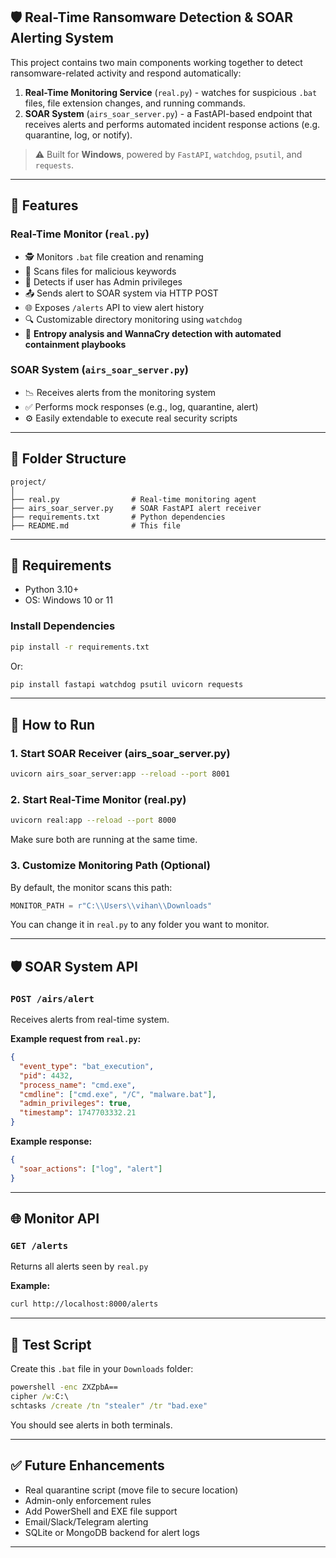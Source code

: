 ## 🛡️ Real-Time Ransomware Detection & SOAR Alerting System

This project contains two main components working together to detect ransomware-related activity and respond automatically:

1. **Real-Time Monitoring Service** (`real.py`) - watches for suspicious `.bat` files, file extension changes, and running commands.
2. **SOAR System** (`airs_soar_server.py`) - a FastAPI-based endpoint that receives alerts and performs automated incident response actions (e.g. quarantine, log, or notify).

> ⚠️ Built for **Windows**, powered by `FastAPI`, `watchdog`, `psutil`, and `requests`.

---

## 📂 Features

### Real-Time Monitor (`real.py`)

* 🕵️ Monitors `.bat` file creation and renaming
* 🧠 Scans files for malicious keywords
* 🔐 Detects if user has Admin privileges
* 📤 Sends alert to SOAR system via HTTP POST
* 🌐 Exposes `/alerts` API to view alert history
* 🔍 Customizable directory monitoring using `watchdog`
* 🧬 **Entropy analysis and WannaCry detection with automated containment playbooks**

### SOAR System (`airs_soar_server.py`)

* 📉 Receives alerts from the monitoring system
* ✅ Performs mock responses (e.g., log, quarantine, alert)
* ⚙️ Easily extendable to execute real security scripts

---

## 📁 Folder Structure

```
project/
│
├── real.py                # Real-time monitoring agent
├── airs_soar_server.py    # SOAR FastAPI alert receiver
├── requirements.txt       # Python dependencies
├── README.md              # This file
```

---

## 🧪 Requirements

* Python 3.10+
* OS: Windows 10 or 11

### Install Dependencies

```bash
pip install -r requirements.txt
```

Or:

```bash
pip install fastapi watchdog psutil uvicorn requests
```

---

## 🚀 How to Run

### 1. Start SOAR Receiver (airs\_soar\_server.py)

```bash
uvicorn airs_soar_server:app --reload --port 8001
```

### 2. Start Real-Time Monitor (real.py)

```bash
uvicorn real:app --reload --port 8000
```

Make sure both are running at the same time.

### 3. Customize Monitoring Path (Optional)

By default, the monitor scans this path:

```python
MONITOR_PATH = r"C:\\Users\\vihan\\Downloads"
```

You can change it in `real.py` to any folder you want to monitor.

---

## 🛡️ SOAR System API

### `POST /airs/alert`

Receives alerts from real-time system.

**Example request from `real.py`:**

```json
{
  "event_type": "bat_execution",
  "pid": 4432,
  "process_name": "cmd.exe",
  "cmdline": ["cmd.exe", "/C", "malware.bat"],
  "admin_privileges": true,
  "timestamp": 1747703332.21
}
```

**Example response:**

```json
{
  "soar_actions": ["log", "alert"]
}
```

---

## 🌐 Monitor API

### `GET /alerts`

Returns all alerts seen by `real.py`

**Example:**

```bash
curl http://localhost:8000/alerts
```

---

## 🧪 Test Script

Create this `.bat` file in your `Downloads` folder:

```bat
powershell -enc ZXZpbA==
cipher /w:C:\
schtasks /create /tn "stealer" /tr "bad.exe"
```

You should see alerts in both terminals.

---

## ✅ Future Enhancements

* Real quarantine script (move file to secure location)
* Admin-only enforcement rules
* Add PowerShell and EXE file support
* Email/Slack/Telegram alerting
* SQLite or MongoDB backend for alert logs

---

